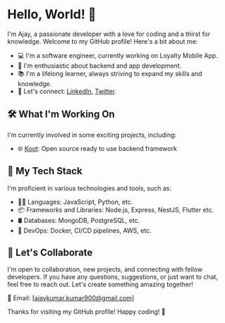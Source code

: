 # Hello, World! 👋

I'm Ajay, a passionate developer with a love for coding and a thirst for knowledge. Welcome to my GitHub profile! Here's a bit about me:

- 💻 I'm a software engineer, currently working on Loyalty Mobile App.
- 🚀 I'm enthusiastic about backend and app development.
- 📚 I'm a lifelong learner, always striving to expand my skills and knowledge.
- 💬 Let's connect: [LinkedIn](https://www.linkedin.com/in/iamcloud), [Twitter](https://twitter.com/iamclouddev).

## 🛠️ What I'm Working On

I'm currently involved in some exciting projects, including:

- 🌐 [Koot](https://github.com/iamc1oud/koot-framework): Open source ready to use backend framework

## 🔧 My Tech Stack

I'm proficient in various technologies and tools, such as:

- 👨‍💻 Languages: JavaScript, Python, etc.
- 📦 Frameworks and Libraries: Node.js, Express, NestJS, Flutter etc.
- 🛢️ Databases: MongoDB, PostgreSQL, etc.
- 🚀 DevOps: Docker, CI/CD pipelines, AWS, etc.

## 🤝 Let's Collaborate

I'm open to collaboration, new projects, and connecting with fellow developers. If you have any questions, suggestions, or just want to chat, feel free to reach out. Let's create something amazing together!

📧 Email: [ajaykumar.kumar900@gmail.com]

Thanks for visiting my GitHub profile! Happy coding! 🚀
